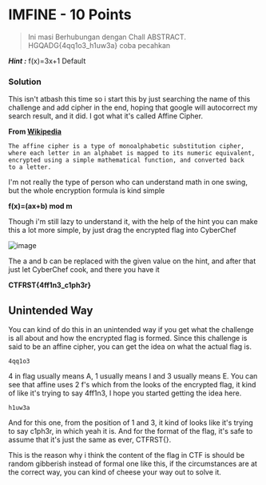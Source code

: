 # IMFINE - 10 Points
> Ini masi Berhubungan dengan Chall ABSTRACT. HGQADG{4qq1o3_h1uw3a} coba pecahkan

_**Hint :**_ f(x)=3x+1 Default
### Solution
This isn't atbash this time so i start this by just searching the name of this challenge and add cipher in the end, hoping that google will autocorrect my search result, and it did. I got what it's called Affine Cipher.

**From [Wikipedia](https://en.wikipedia.org/wiki/Affine_cipher#)**
```
The affine cipher is a type of monoalphabetic substitution cipher,
where each letter in an alphabet is mapped to its numeric equivalent,
encrypted using a simple mathematical function, and converted back
to a letter.
```
I'm not really the type of person who can understand math in one swing, but the whole encryption formula is kind simple

**f(x)=(ax+b) mod m**

Though i'm still lazy to understand it, with the help of the hint you can make this a lot more simple, by just drag the encrypted flag into CyberChef

![image](https://github.com/user-attachments/assets/abff9c04-2ec7-441b-99c6-db0632791dc4)

The a and b can be replaced with the given value on the hint, and after that just let CyberChef cook, and there you have it

**CTFRST{4ff1n3_c1ph3r}**
## Unintended Way
You can kind of do this in an unintended way if you get what the challenge is all about and how the encrypted flag is formed. Since this challenge is said to be an affine cipher, you can get the idea on what the actual flag is.
```
4qq1o3
```
4 in flag usually means A, 1 usually means I and 3 usually means E. You can see that affine uses 2 f's which from the looks of the encrypted flag, it kind of like it's trying to say 4ff1n3, I hope you started getting the idea here. 
```
h1uw3a
```
And for this one, from the position of 1 and 3, it kind of looks like it's trying to say c1ph3r, in which yeah it is. And for the format of the flag, it's safe to assume that it's just the same as ever, CTFRST{}.

This is the reason why i think the content of the flag in CTF is should be random gibberish instead of formal one like this, if the circumstances are at the correct way, you can kind of cheese your way out to solve it.
